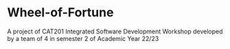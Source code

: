 # Wheel-of-Fortune
A project of CAT201 Integrated Software Development Workshop developed by a team of 4 in semester 2 of Academic Year 22/23
